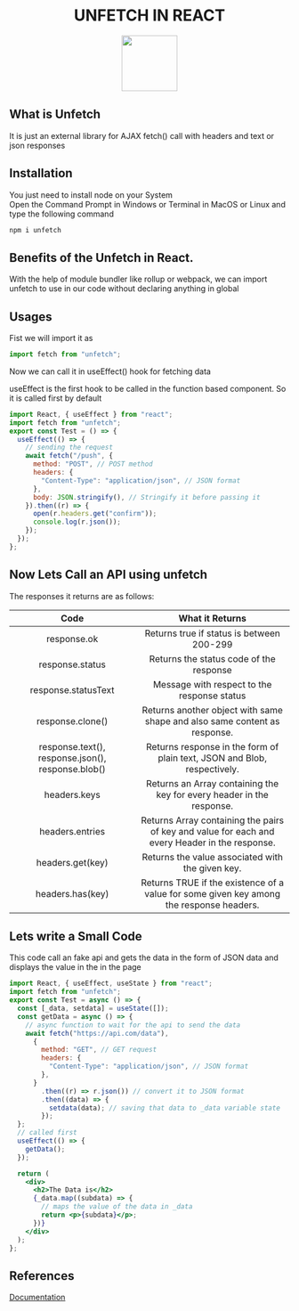 <h1 align = "center">
UNFETCH IN REACT  
</h1>

<center>
<img src = "https://i.imgur.com/0cSIPzP.png" height = "100"></img>
</center>

## What is Unfetch

It is just an external library for AJAX fetch() call with headers and text or json responses

## Installation

You just need to install node on your System<br>
Open the Command Prompt in Windows or Terminal in MacOS or Linux and type the following command

```bat
npm i unfetch
```

## Benefits of the Unfetch in React.

With the help of module bundler like rollup or webpack, we can import unfetch to use in our code without declaring anything in global

## Usages

Fist we will import it as

```js
import fetch from "unfetch";
```

Now we can call it in useEffect() hook for fetching data

useEffect is the first hook to be called in the function based component. So it is called first by default

```jsx
import React, { useEffect } from "react";
import fetch from "unfetch";
export const Test = () => {
  useEffect(() => {
    // sending the request
    await fetch("/push", {
      method: "POST", // POST method
      headers: {
        "Content-Type": "application/json", // JSON format
      },
      body: JSON.stringify(), // Stringify it before passing it
    }).then((r) => {
      open(r.headers.get("confirm"));
      console.log(r.json());
    });
  });
};
```

## Now Lets Call an API using unfetch

The responses it returns are as follows:

|                       Code                        |                                        What it Returns                                         |
| :-----------------------------------------------: | :--------------------------------------------------------------------------------------------: |
|                    response.ok                    |                           Returns true if status is between 200-299                            |
|                  response.status                  |                            Returns the status code of the response                             |
|                response.statusText                |                          Message with respect to the response status                           |
|                 response.clone()                  |           Returns another object with same shape and also same content as response.            |
| response.text(), response.json(), response.blob() |            Returns response in the form of plain text, JSON and Blob, respectively.            |
|                   headers.keys                    |             Returns an Array containing the key for every header in the response.              |
|                  headers.entries                  | Returns Array containing the pairs of key and value for each and every Header in the response. |
|                 headers.get(key)                  |                        Returns the value associated with the given key.                        |
|                 headers.has(key)                  |    Returns TRUE if the existence of a value for some given key among the response headers.     |

## Lets write a Small Code

This code call an fake api and gets the data in the form of JSON data and displays the value in the in the page

```jsx
import React, { useEffect, useState } from "react";
import fetch from "unfetch";
export const Test = async () => {
  const [_data, setdata] = useState([]);
  const getData = async () => {
    // async function to wait for the api to send the data
    await fetch("https://api.com/data"),
      {
        method: "GET", // GET request
        headers: {
          "Content-Type": "application/json", // JSON format
        },
      }
        .then((r) => r.json()) // convert it to JSON format
        .then((data) => {
          setdata(data); // saving that data to _data variable state
        });
  };
  // called first
  useEffect(() => {
    getData();
  });

  return (
    <div>
      <h2>The Data is</h2>
      {_data.map((subdata) => {
        // maps the value of the data in _data
        return <p>{subdata}</p>;
      })}
    </div>
  );
};
```

## References

[Documentation](https://www.npmjs.com/package/unfetch)
